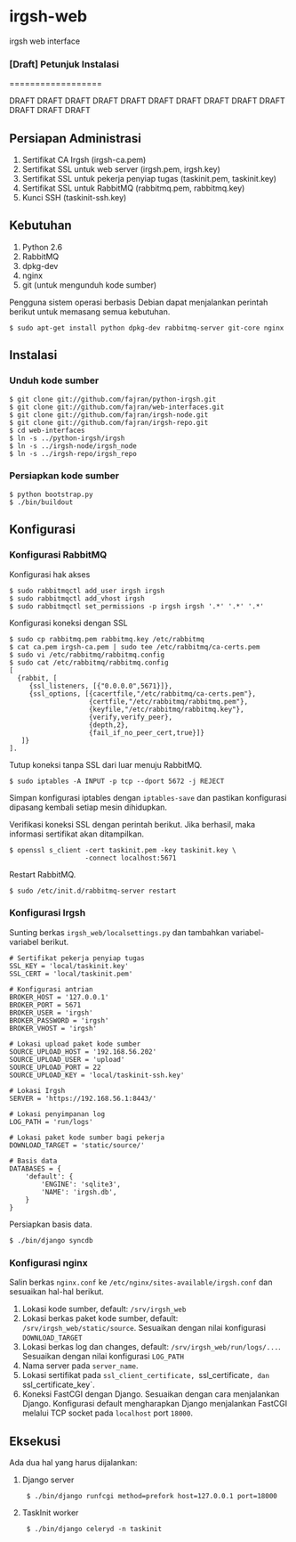 # irgsh-web
irgsh web interface

### [Draft] Petunjuk Instalasi
==================

DRAFT DRAFT DRAFT DRAFT DRAFT DRAFT DRAFT DRAFT DRAFT DRAFT DRAFT DRAFT DRAFT


Persiapan Administrasi
----------------------

1. Sertifikat CA Irgsh (irgsh-ca.pem)
1. Sertifikat SSL untuk web server (irgsh.pem, irgsh.key)
2. Sertifikat SSL untuk pekerja penyiap tugas (taskinit.pem, taskinit.key)
3. Sertifikat SSL untuk RabbitMQ (rabbitmq.pem, rabbitmq.key)
3. Kunci SSH (taskinit-ssh.key)


Kebutuhan
---------

1. Python 2.6
2. RabbitMQ
3. dpkg-dev
4. nginx
5. git (untuk mengunduh kode sumber)

Pengguna sistem operasi berbasis Debian dapat menjalankan perintah berikut
untuk memasang semua kebutuhan.

    $ sudo apt-get install python dpkg-dev rabbitmq-server git-core nginx


Instalasi
---------

### Unduh kode sumber

    $ git clone git://github.com/fajran/python-irgsh.git
    $ git clone git://github.com/fajran/web-interfaces.git
    $ git clone git://github.com/fajran/irgsh-node.git
    $ git clone git://github.com/fajran/irgsh-repo.git
    $ cd web-interfaces
    $ ln -s ../python-irgsh/irgsh
    $ ln -s ../irgsh-node/irgsh_node
    $ ln -s ../irgsh-repo/irgsh_repo

### Persiapkan kode sumber

    $ python bootstrap.py
    $ ./bin/buildout


Konfigurasi
-----------

### Konfigurasi RabbitMQ

Konfigurasi hak akses

    $ sudo rabbitmqctl add_user irgsh irgsh
    $ sudo rabbitmqctl add_vhost irgsh
    $ sudo rabbitmqctl set_permissions -p irgsh irgsh '.*' '.*' '.*'

Konfigurasi koneksi dengan SSL

    $ sudo cp rabbitmq.pem rabbitmq.key /etc/rabbitmq
    $ cat ca.pem irgsh-ca.pem | sudo tee /etc/rabbitmq/ca-certs.pem
    $ sudo vi /etc/rabbitmq/rabbitmq.config
    $ sudo cat /etc/rabbitmq/rabbitmq.config
    [
      {rabbit, [
         {ssl_listeners, [{"0.0.0.0",5671}]},
         {ssl_options, [{cacertfile,"/etc/rabbitmq/ca-certs.pem"},
                        {certfile,"/etc/rabbitmq/rabbitmq.pem"},
                        {keyfile,"/etc/rabbitmq/rabbitmq.key"},
                        {verify,verify_peer},
                        {depth,2},
                        {fail_if_no_peer_cert,true}]}
       ]}
    ].

Tutup koneksi tanpa SSL dari luar menuju RabbitMQ.

    $ sudo iptables -A INPUT -p tcp --dport 5672 -j REJECT

Simpan konfigurasi iptables dengan `iptables-save` dan pastikan konfigurasi
dipasang kembali setiap mesin dihidupkan.

Verifikasi koneksi SSL dengan perintah berikut. Jika berhasil, maka
informasi sertifikat akan ditampilkan.

    $ openssl s_client -cert taskinit.pem -key taskinit.key \
                       -connect localhost:5671 

Restart RabbitMQ.

    $ sudo /etc/init.d/rabbitmq-server restart

### Konfigurasi Irgsh

Sunting berkas `irgsh_web/localsettings.py` dan tambahkan variabel-variabel
berikut.

    # Sertifikat pekerja penyiap tugas
    SSL_KEY = 'local/taskinit.key'
    SSL_CERT = 'local/taskinit.pem'
    
    # Konfigurasi antrian
    BROKER_HOST = '127.0.0.1'
    BROKER_PORT = 5671
    BROKER_USER = 'irgsh'
    BROKER_PASSWORD = 'irgsh'
    BROKER_VHOST = 'irgsh'

    # Lokasi upload paket kode sumber
    SOURCE_UPLOAD_HOST = '192.168.56.202'
    SOURCE_UPLOAD_USER = 'upload'
    SOURCE_UPLOAD_PORT = 22
    SOURCE_UPLOAD_KEY = 'local/taskinit-ssh.key'
    
    # Lokasi Irgsh
    SERVER = 'https://192.168.56.1:8443/'
    
    # Lokasi penyimpanan log
    LOG_PATH = 'run/logs'

    # Lokasi paket kode sumber bagi pekerja
    DOWNLOAD_TARGET = 'static/source/'

    # Basis data
    DATABASES = {
        'default': {
            'ENGINE': 'sqlite3',
            'NAME': 'irgsh.db',
        }
    }


Persiapkan basis data.

    $ ./bin/django syncdb


### Konfigurasi nginx

Salin berkas `nginx.conf` ke `/etc/nginx/sites-available/irgsh.conf` dan
sesuaikan hal-hal berikut.

1. Lokasi kode sumber, default: `/srv/irgsh_web`
2. Lokasi berkas paket kode sumber, default: `/srv/irgsh_web/static/source`.
   Sesuaikan dengan nilai konfigurasi `DOWNLOAD_TARGET`
3. Lokasi berkas log dan changes, default: `/srv/irgsh_web/run/logs/...`.
   Sesuaikan dengan nilai konfigurasi `LOG_PATH`
4. Nama server pada `server_name`.
5. Lokasi sertifikat pada `ssl_client_certificate, `ssl_certificate`, dan
   `ssl_certificate_key`. 
6. Koneksi FastCGI dengan Django. Sesuaikan dengan cara menjalankan Django.
   Konfigurasi default mengharapkan Django menjalankan FastCGI melalui
   TCP socket pada `localhost` port `18000`.


Eksekusi
--------

Ada dua hal yang harus dijalankan:

1. Django server

        $ ./bin/django runfcgi method=prefork host=127.0.0.1 port=18000

2. TaskInit worker

        $ ./bin/django celeryd -n taskinit
